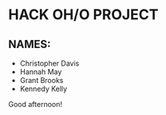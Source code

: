 # HACK OH/O PROJECT

## NAMES:

- Christopher Davis
- Hannah May
- Grant Brooks
- Kennedy Kelly

Good afternoon!

